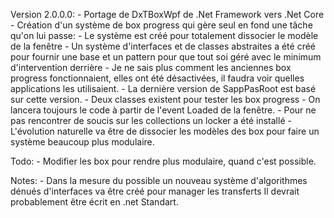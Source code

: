 Version 2.0.0.0:
	- Portage de DxTBoxWpf de .Net Framework vers .Net Core
	- Création d'un système de box progress qui gère seul en fond une tâche qu'on lui passe:
		- Le système est créé pour totalement dissocier le modèle de la fenêtre
		- Un système d'interfaces et de classes abstraites a été créé pour fournir une base et un pattern
		pour que tout soi géré avec le minimum d'intervention derrière
		- Je ne sais plus comment les anciennes box progress fonctionnaient, elles ont été désactivées, il faudra voir
		quelles applications les utilisaient.
		- La dernière version de SappPasRoot est basé sur cette version.
		- Deux classes existent pour tester les box progress
		- On lancera toujours le code à partir de l'event Loaded de la fenêtre.
		- Pour ne pas rencontrer de soucis sur les collections un locker a été installé
	- L'évolution naturelle va être de dissocier les modèles des box pour faire un système beaucoup plus modulaire.

Todo:
	- Modifier les box pour rendre plus modulaire, quand c'est possible.
	
Notes: 
	- Dans la mesure du possible un nouveau système d'algorithmes dénués d'interfaces va être créé pour manager les transferts
	Il devrait probablement être écrit en .net Standart.